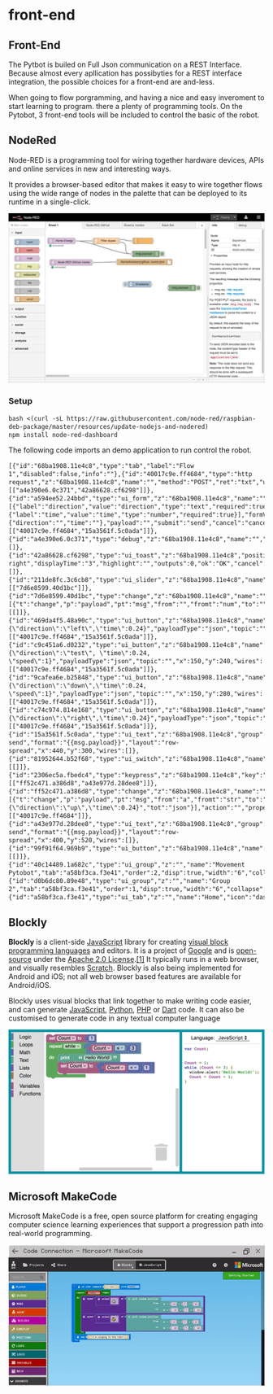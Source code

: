 # front-end

## Front-End

The Pytbot is builed on Full Json communication on a REST Interface.  
Because almost every apllication has possibyties for a  REST interface integration, the possible choices for a front-end are and-less. 

When going to flow porgramming, and having a nice and easy inveroment to start learning to program. there a plenty of programming tools. On the Pytobot, 3 front-end tools will be included to control the basic of the robot. 

## NodeRed

Node-RED is a programming tool for wiring together hardware devices, APIs and online services in new and interesting ways.

It provides a browser-based editor that makes it easy to wire together flows using the wide range of nodes in the palette that can be deployed to its runtime in a single-click.

![](../../.gitbook/assets/687474703a2f2f6e6f64657265642e6f72672f696d616765732f6e6f64652d7265642d73637265656e73686f742e706e67.png)

### Setup

```text
bash <(curl -sL https://raw.githubusercontent.com/node-red/raspbian-deb-package/master/resources/update-nodejs-and-nodered)
npm install node-red-dashboard
```

The following code imports an demo application to run control the robot.

```text
[{"id":"68ba1908.11e4c8","type":"tab","label":"Flow 1","disabled":false,"info":""},{"id":"40017c9e.ff4684","type":"http request","z":"68ba1908.11e4c8","name":"","method":"POST","ret":"txt","url":"http://172.17.2.50:5000/direction","tls":"","x":350,"y":60,"wires":[["a4e390e6.0c371","42a86628.cf6298"]]},{"id":"a594ee52.24bbd","type":"ui_form","z":"68ba1908.11e4c8","name":"","label":"","group":"40c14489.1a682c","order":2,"width":0,"height":0,"options":[{"label":"direction","value":"direction","type":"text","required":true},{"label":"time","value":"time","type":"number","required":true}],"formValue":{"direction":"","time":""},"payload":"","submit":"send","cancel":"cancel","topic":"","x":150,"y":60,"wires":[["40017c9e.ff4684","15a3561f.5c0ada"]]},{"id":"a4e390e6.0c371","type":"debug","z":"68ba1908.11e4c8","name":"","active":true,"tosidebar":true,"console":false,"tostatus":false,"complete":"payload","x":650,"y":60,"wires":[]},{"id":"42a86628.cf6298","type":"ui_toast","z":"68ba1908.11e4c8","position":"top right","displayTime":"3","highlight":"","outputs":0,"ok":"OK","cancel":"","topic":"","name":"","x":660,"y":100,"wires":[]},{"id":"211de8fc.3c6cb8","type":"ui_slider","z":"68ba1908.11e4c8","name":"","label":"slider","tooltip":"","group":"40c14489.1a682c","order":1,"width":0,"height":0,"passthru":true,"outs":"all","topic":"","min":0,"max":10,"step":1,"x":150,"y":140,"wires":[["7d6e8599.40d1bc"]]},{"id":"7d6e8599.40d1bc","type":"change","z":"68ba1908.11e4c8","name":"","rules":[{"t":"change","p":"payload","pt":"msg","from":"","fromt":"num","to":"","tot":"str"}],"action":"","property":"","from":"","to":"","reg":false,"x":360,"y":140,"wires":[[]]},{"id":"469da4f5.48a90c","type":"ui_button","z":"68ba1908.11e4c8","name":"","group":"d0b6dc80.89e48","order":3,"width":0,"height":0,"passthru":false,"label":"left","tooltip":"","color":"","bgcolor":"","icon":"","payload":"{\"direction\":\"left\",\"time\":0.24}","payloadType":"json","topic":"","x":150,"y":320,"wires":[["40017c9e.ff4684","15a3561f.5c0ada"]]},{"id":"c9c451a6.d0232","type":"ui_button","z":"68ba1908.11e4c8","name":"","group":"d0b6dc80.89e48","order":1,"width":"0","height":"0","passthru":false,"label":"up","tooltip":"","color":"","bgcolor":"","icon":"","payload":"{\"direction\":\"test\", \"time\":0.24, \"speed\":1}","payloadType":"json","topic":"","x":150,"y":240,"wires":[["40017c9e.ff4684","15a3561f.5c0ada"]]},{"id":"9cafea6e.b25848","type":"ui_button","z":"68ba1908.11e4c8","name":"","group":"d0b6dc80.89e48","order":2,"width":0,"height":0,"passthru":false,"label":"down","tooltip":"","color":"","bgcolor":"","icon":"","payload":"{\"direction\":\"down\",\"time\":0.24, \"speed\":1}","payloadType":"json","topic":"","x":150,"y":280,"wires":[["40017c9e.ff4684","15a3561f.5c0ada"]]},{"id":"c74c974.814e168","type":"ui_button","z":"68ba1908.11e4c8","name":"","group":"d0b6dc80.89e48","order":4,"width":0,"height":0,"passthru":false,"label":"right","tooltip":"","color":"","bgcolor":"","icon":"","payload":"{\"direction\":\"right\",\"time\":0.24}","payloadType":"json","topic":"","x":150,"y":360,"wires":[["40017c9e.ff4684","15a3561f.5c0ada"]]},{"id":"15a3561f.5c0ada","type":"ui_text","z":"68ba1908.11e4c8","group":"d0b6dc80.89e48","order":5,"width":0,"height":0,"name":"","label":"data send","format":"{{msg.payload}}","layout":"row-spread","x":440,"y":300,"wires":[]},{"id":"81952644.b52f68","type":"ui_switch","z":"68ba1908.11e4c8","name":"","label":"switch","tooltip":"","group":"d0b6dc80.89e48","order":5,"width":0,"height":0,"passthru":true,"decouple":"false","topic":"","style":"","onvalue":"true","onvalueType":"bool","onicon":"","oncolor":"","offvalue":"false","offvalueType":"bool","officon":"","offcolor":"","x":140,"y":480,"wires":[[]]},{"id":"2306ec5a.fbedc4","type":"keypress","z":"68ba1908.11e4c8","key":"a","x":160,"y":440,"wires":[["ff52c471.a386d8","a43e977d.28dee8"]]},{"id":"ff52c471.a386d8","type":"change","z":"68ba1908.11e4c8","name":"","rules":[{"t":"change","p":"payload","pt":"msg","from":"a","fromt":"str","to":"{\"direction\":\"up\",\"time\":0.24}","tot":"json"}],"action":"","property":"","from":"","to":"","reg":false,"x":420,"y":420,"wires":[["40017c9e.ff4684"]]},{"id":"a43e977d.28dee8","type":"ui_text","z":"68ba1908.11e4c8","group":"d0b6dc80.89e48","order":5,"width":0,"height":0,"name":"","label":"data send","format":"{{msg.payload}}","layout":"row-spread","x":400,"y":520,"wires":[]},{"id":"99f91f64.969b9","type":"ui_button","z":"68ba1908.11e4c8","name":"","group":"40c14489.1a682c","order":3,"width":0,"height":0,"passthru":false,"label":"up","tooltip":"","color":"","bgcolor":"","icon":"","payload":"","payloadType":"str","topic":"","x":160,"y":200,"wires":[[]]},{"id":"40c14489.1a682c","type":"ui_group","z":"","name":"Movement Pytobot","tab":"a58bf3ca.f3e41","order":2,"disp":true,"width":"6","collapse":false},{"id":"d0b6dc80.89e48","type":"ui_group","z":"","name":"Group 2","tab":"a58bf3ca.f3e41","order":1,"disp":true,"width":"6","collapse":false},{"id":"a58bf3ca.f3e41","type":"ui_tab","z":"","name":"Home","icon":"dashboard","disabled":false,"hidden":false}]
```

## Blockly

**Blockly** is a client-side [JavaScript](https://en.wikipedia.org/wiki/JavaScript) library for creating [visual block programming languages](https://en.wikipedia.org/w/index.php?title=Visual_block_programming_languages&action=edit&redlink=1) and editors. It is a project of [Google](https://en.wikipedia.org/wiki/Google) and is [open-source](https://en.wikipedia.org/wiki/Open-source) under the [Apache 2.0 License](https://en.wikipedia.org/wiki/Apache_2.0_License).[\[1\]](https://en.wikipedia.org/wiki/Blockly#cite_note-1) It typically runs in a web browser, and visually resembles [Scratch](https://en.wikipedia.org/wiki/Scratch_%28programming_language%29). Blockly is also being implemented for Android and iOS; not all web browser based features are available for Android/iOS.

Blockly uses visual blocks that link together to make writing code easier, and can generate [JavaScript](https://en.wikipedia.org/wiki/JavaScript), [Python](https://en.wikipedia.org/wiki/Python_%28programming_language%29), [PHP](https://en.wikipedia.org/wiki/PHP) or [Dart](https://en.wikipedia.org/wiki/Dart_%28programming_language%29) code. It can also be customised to generate code in any textual computer language

![](../../.gitbook/assets/blocklydemoimage.png)

## Microsoft MakeCode

Microsoft MakeCode is a free, open source platform for creating engaging computer science learning experiences that support a progression path into real-world programming.

![](../../.gitbook/assets/javascript.gif)

